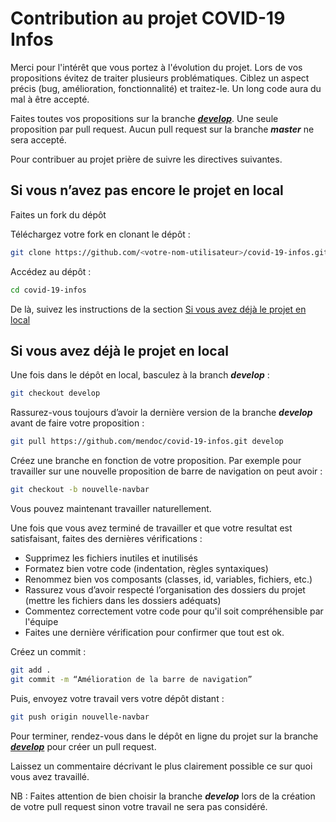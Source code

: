 # Contribution au projet COVID-19 Infos

Merci pour l'intérêt que vous portez à l'évolution du projet. Lors de vos propositions évitez de traiter plusieurs problématiques. Ciblez un aspect précis (bug, amélioration, fonctionnalité) et traitez-le. Un long code aura du mal à être accepté.

Faites toutes vos propositions sur la branche [**_develop_**](https://github.com/mendoc/covid-19-infos/tree/develop). Une seule proposition par pull request. Aucun pull request sur la branche **_master_** ne sera accepté.

Pour contribuer au projet prière de suivre les directives suivantes.

## Si vous n’avez pas encore le projet en local

Faites un fork du dépôt

Téléchargez votre fork en clonant le dépôt :
```bash
git clone https://github.com/<votre-nom-utilisateur>/covid-19-infos.git
```
Accédez au dépôt :
```bash
cd covid-19-infos
```

De là, suivez les instructions de la section [Si vous avez déjà le projet en local](#2)

## Si vous avez déjà le projet en local

Une fois dans le dépôt en local, basculez à la branch **_develop_** :
```bash
git checkout develop
```

Rassurez-vous toujours d’avoir la dernière version de la branche **_develop_** avant de faire votre proposition :
```bash
git pull https://github.com/mendoc/covid-19-infos.git develop
```

Créez une branche en fonction de votre proposition. Par exemple pour travailler sur une nouvelle proposition de barre de navigation on peut avoir :
```bash
git checkout -b nouvelle-navbar
```
Vous pouvez maintenant travailler naturellement.

Une fois que vous avez terminé de travailler et que votre resultat est satisfaisant, faites des dernières vérifications :
- Supprimez les fichiers inutiles et inutilisés
- Formatez bien votre code (indentation, règles syntaxiques)
- Renommez bien vos composants (classes, id, variables, fichiers, etc.)
- Rassurez vous d’avoir respecté l’organisation des dossiers du projet (mettre les fichiers dans les dossiers adéquats)
- Commentez correctement votre code pour qu'il soit compréhensible par l'équipe
- Faites une dernière vérification pour confirmer que tout est ok.

Créez un commit :
```bash
git add .
git commit -m “Amélioration de la barre de navigation”
```

Puis, envoyez votre travail vers votre dépôt distant :
```bash
git push origin nouvelle-navbar
```

Pour terminer, rendez-vous dans le dépôt en ligne du projet sur la branche [**_develop_**](https://github.com/mendoc/covid-19-infos/tree/develop) pour créer un pull request.

Laissez un commentaire décrivant le plus clairement possible ce sur quoi vous avez travaillé. 

NB : Faites attention de bien choisir la branche **_develop_** lors de la création de votre pull request sinon votre travail ne sera pas considéré.

